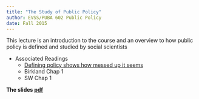 ```yaml
---
title: "The Study of Public Policy"
author: EVSS/PUBA 602 Public Policy 
date: Fall 2015
---
```


This lecture is an introduction to the course and an overview to how public policy is defined and studied by social scientists

* Associated Readings
    * [Defining policy shows how messed up it seems](https://paulcairney.wordpress.com/2014/01/08/defining-policy-shows-how-messed-up-it-seems/)
    * Birkland Chap 1
    * SW Chap 1 

__The slides [pdf]({{site.url}}/evss-puba602/slides/01-intro.pdf)__
